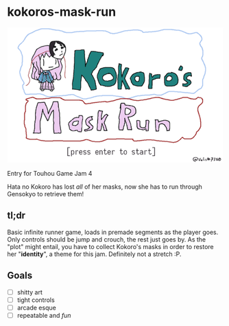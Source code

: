 # kokoros-mask-run

![title image](gamedata/titleimage.png)

Entry for Touhou Game Jam 4

Hata no Kokoro has lost _all_ of her masks, now she has to run through Gensokyo to retrieve them!

## tl;dr

Basic infinite runner game, loads in premade segments as the player goes.
Only controls should be jump and crouch, the rest just goes by.
As the "plot" might entail, you have to collect Kokoro's masks in order to restore her "**identity**", a theme for this jam.
Definitely not a stretch :P.

## Goals

* [ ] shitty art
* [ ] tight controls
* [ ] arcade esque
* [ ] repeatable and _fun_
